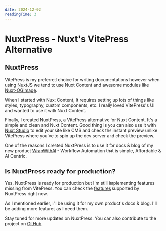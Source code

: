```yaml
---
date: 2024-12-02
readingTime: 3
---
```


# NuxtPress - Nuxt's VitePress Alternative

## NuxtPress

VitePress is my preferred choice for writing documentations however when using NuxtJS we tend to use Nuxt Content and awesome modules like [Nuxt-OGImage](https://github.com/nuxt-modules/og-image).

When I started with Nuxt Content, It requires setting up lots of things like styles, typography, custom components, etc. I really loved VitePress's UI and wanted to use it with Nuxt Content.

Finally, I created NuxtPress, a VitePress alternative for Nuxt Content. It's a simple and clean and Nuxt Content. Good thing is you can also use it with [Nuxt Studio](https://nuxt.studio/) to edit your site like CMS and check the instant preview unlike VitePress where you've to spin up the dev server and check the preview.

One of the reasons I created NuxtPress is to use it for docs & blog of my new product [WrapWithAI](https://wrapwithai.com/) - Workflow Automation that is simple, Affordable & AI Centric.

## Is NuxtPress ready for production?

Yes, NuxtPress is ready for production but I'm still implementing features missing from VitePress. You can check the [features](/docs/markdown) supported by NuxtPress right now.

As I mentioned earlier, I'll be using it for my own product's docs & blog. I'll be adding more features as I need them.

Stay tuned for more updates on NuxtPress. You can also contribute to the project on [GitHub](https://github.com/jd-solanki/nuxtpress).
